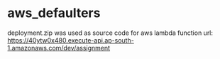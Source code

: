 # aws_defaulters
deployment.zip was used as source code for aws lambda function 
url: https://40ytw0x480.execute-api.ap-south-1.amazonaws.com/dev/assignment
